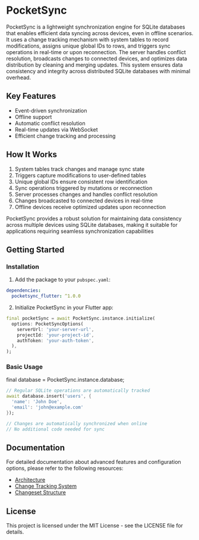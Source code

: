 # PocketSync

PocketSync is a lightweight synchronization engine for SQLite databases that enables efficient data syncing across devices, even in offline scenarios. It uses a change tracking mechanism with system tables to record modifications, assigns unique global IDs to rows, and triggers sync operations in real-time or upon reconnection. The server handles conflict resolution, broadcasts changes to connected devices, and optimizes data distribution by cleaning and merging updates. This system ensures data consistency and integrity across distributed SQLite databases with minimal overhead.

## Key Features

- Event-driven synchronization
- Offline support
- Automatic conflict resolution
- Real-time updates via WebSocket
- Efficient change tracking and processing

## How It Works

1. System tables track changes and manage sync state
2. Triggers capture modifications to user-defined tables
3. Unique global IDs ensure consistent row identification
4. Sync operations triggered by mutations or reconnection
5. Server processes changes and handles conflict resolution
6. Changes broadcasted to connected devices in real-time
7. Offline devices receive optimized updates upon reconnection

PocketSync provides a robust solution for maintaining data consistency across multiple devices using SQLite databases, making it suitable for applications requiring seamless synchronization capabilities
## Getting Started

### Installation

1. Add the package to your `pubspec.yaml`:
```yaml
dependencies:
  pocketsync_flutter: ^1.0.0
```

2. Initialize PocketSync in your Flutter app:
```dart
final pocketSync = await PocketSync.instance.initialize(
  options: PocketSyncOptions(
    serverUrl: 'your-server-url',
    projectId: 'your-project-id',
    authToken: 'your-auth-token',
  ),
);
```

### Basic Usage

final database = PocketSync.instance.database;

```dart
// Regular SQLite operations are automatically tracked
await database.insert('users', {
  'name': 'John Doe',
  'email': 'john@example.com'
});

// Changes are automatically synchronized when online
// No additional code needed for sync
```

## Documentation

For detailed documentation about advanced features and configuration options, please refer to the following resources:

- [Architecture](docs/architecture.md)
- [Change Tracking System](docs/diff-extraction.md)
- [Changeset Structure](docs/changeset_structure.md)

## License

This project is licensed under the MIT License - see the LICENSE file for details.